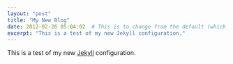```yaml
---
layout: "post"
title: "My New Blog"
date: 2012-02-26 05:04:02  # This is to change from the default (which is derived from the file name) - mostly used to add a time to the post (FYI: The time zone associated with these dates is UTC -08:00; ie. EST - 3 hours; so without a time it defaults to midnight, which is 3:00 am in EST)
excerpt: "This is a test of my new Jekyll configuration."
---
```

This is a test of my new [Jekyll](https://github.com/mojombo/jekyll) configuration.
